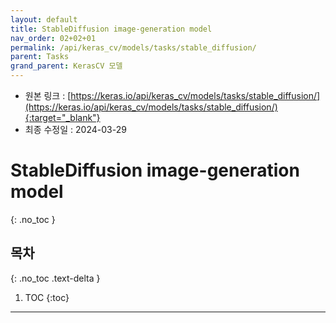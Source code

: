 ```yaml
---
layout: default
title: StableDiffusion image-generation model
nav_order: 02+02+01
permalink: /api/keras_cv/models/tasks/stable_diffusion/
parent: Tasks
grand_parent: KerasCV 모델
---
```


* 원본 링크 : [https://keras.io/api/keras_cv/models/tasks/stable_diffusion/](https://keras.io/api/keras_cv/models/tasks/stable_diffusion/){:target="_blank"}
* 최종 수정일 : 2024-03-29

# StableDiffusion image-generation model
{: .no_toc }

## 목차
{: .no_toc .text-delta }

1. TOC
{:toc}

---
